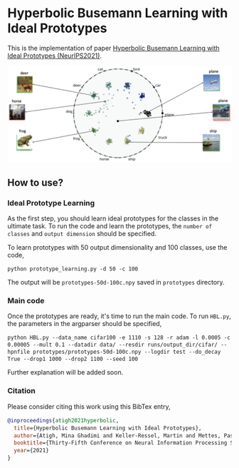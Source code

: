 # Hyperbolic Busemann Learning with Ideal Prototypes

This is the implementation of paper [Hyperbolic Busemann Learning with Ideal Prototypes (NeurIPS2021)](https://arxiv.org/pdf/2106.14472.pdf).

![Figure 1](additional_files/Figure1.png)

## How to use?

### Ideal Prototype Learning
As the first step, you should learn ideal prototypes for the classes in the ultimate task.
To run the code and learn the prototypes, the `number of classes` and `output dimension` should be specified.

To learn prototypes with 50 output dimensionality and 100 classes, use the code,

```shell
python prototype_learning.py -d 50 -c 100
```

The output will be `prototypes-50d-100c.npy` saved in `prototypes` directory.

### Main code
Once the prototypes are ready, it's time to run the main code.
To run `HBL.py`, the parameters in the argparser should be specified,
```shell
python HBL.py --data_name cifar100 -e 1110 -s 128 -r adam -l 0.0005 -c 0.00005 --mult 0.1 --datadir data/ --resdir runs/output_dir/cifar/ --hpnfile prototypes/prototypes-50d-100c.npy --logdir test --do_decay True --drop1 1000 --drop2 1100 --seed 100
```

Further explanation will be added soon.

### Citation
Please consider citing this work using this BibTex entry,

```bibtex
@inproceedings{atigh2021hyperbolic,
  title={Hyperbolic Busemann Learning with Ideal Prototypes},
  author={Atigh, Mina Ghadimi and Keller-Ressel, Martin and Mettes, Pascal},
  booktitle={Thirty-Fifth Conference on Neural Information Processing Systems},
  year={2021}
}
```
